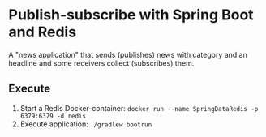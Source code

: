 # Publish-subscribe with Spring Boot and Redis
A "news application" that sends (publishes) news with category and an headline and some receivers collect (subscribes) them. 

## Execute
1. Start a Redis Docker-container: ```docker run --name SpringDataRedis -p 6379:6379 -d redis```
2. Execute application: ```./gradlew bootrun```